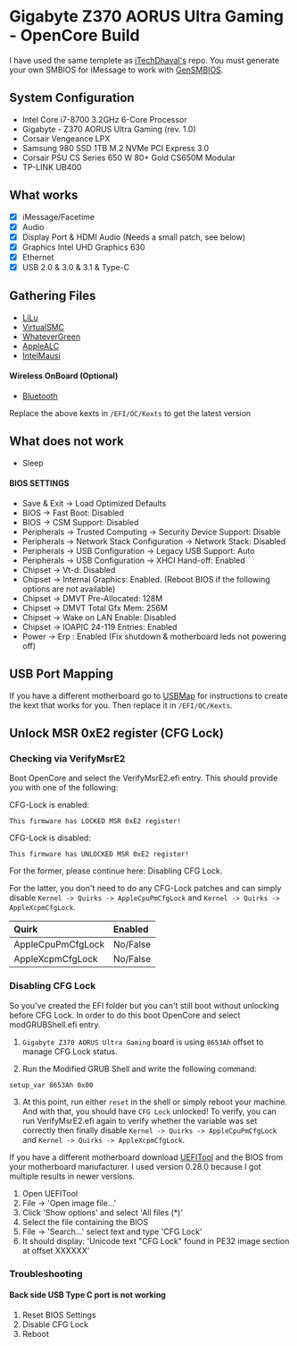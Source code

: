 # Gigabyte Z370 AORUS Ultra Gaming - OpenCore Build

I have used the same templete as [iTechDhaval's](https://github.com/iTechDhaval/gigabyte-Z370-aorus-gaming-5-opencore) repo. 
You must generate your own SMBIOS for iMessage to work with [GenSMBIOS](https://github.com/corpnewt/GenSMBIOS).

## System Configuration
* Intel Core i7-8700 3.2GHz 6-Core Processor
* Gigabyte - Z370 AORUS Ultra Gaming (rev. 1.0)
* Corsair Vengeance LPX
* Samsung 980 SSD 1TB M.2 NVMe PCI Express 3.0
* Corsair PSU CS Series 650 W 80+ Gold CS650M Modular
* TP-LINK UB400

## What works
- [x] iMessage/Facetime
- [x] Audio
- [x] Display Port & HDMI Audio (Needs a small patch, see below)
- [x] Graphics Intel UHD Graphics 630
- [x] Ethernet
- [x] USB 2.0 & 3.0 & 3.1 & Type-C

## Gathering Files
- [LiLu](https://github.com/acidanthera/Lilu/releases)
- [VirtualSMC](https://github.com/acidanthera/VirtualSMC/releases)
- [WhateverGreen](https://github.com/acidanthera/WhateverGreen/releases)
- [AppleALC](https://github.com/acidanthera/AppleALC/releases)
- [IntelMausi](https://github.com/acidanthera/IntelMausi/releases)

#### Wireless OnBoard (Optional)
- [Bluetooth](https://github.com/acidanthera/BrcmPatchRAM/releases/tag/2.6.8)

Replace the above kexts in `/EFI/OC/Kexts` to get the latest version

## What does not work
* Sleep

#### BIOS SETTINGS
* Save & Exit → Load Optimized Defaults
* BIOS → Fast Boot: Disabled
* BIOS → CSM Support: Disabled
* Peripherals → Trusted Computing → Security Device Support: Disable
* Peripherals → Network Stack Configuration → Network Stack: Disabled
* Peripherals → USB Configuration → Legacy USB Support: Auto
* Peripherals → USB Configuration → XHCI Hand-off: Enabled
* Chipset → Vt-d: Disabled
* Chipset → Internal Graphics: Enabled. (Reboot BIOS if the following options are not available)
* Chipset → DMVT Pre-Allocated: 128M
* Chipset → DMVT Total Gfx Mem: 256M
* Chipset → Wake on LAN Enable: Disabled
* Chipset → IOAPIC 24-119 Entries: Enabled
* Power → Erp : Enabled (Fix shutdown & motherboard leds not powering off)

## USB Port Mapping

If you have a different motherboard go to [USBMap](https://github.com/corpnewt/USBMap) for instructions to create the kext that works for you. Then replace it in `/EFI/OC/Kexts`.

## Unlock MSR 0xE2 register (CFG Lock)

### Checking via VerifyMsrE2

Boot OpenCore and select the VerifyMsrE2.efi entry. This should provide you with one of the following:

CFG-Lock is enabled:
```
This firmware has LOCKED MSR 0xE2 register!
```

CFG-Lock is disabled:
```
This firmware has UNLOCKED MSR 0xE2 register!
```
For the former, please continue here: Disabling CFG Lock.

For the latter, you don't need to do any CFG-Lock patches and can simply disable `Kernel -> Quirks -> AppleCpuPmCfgLock` and `Kernel -> Quirks -> AppleXcpmCfgLock`.

| Quirk | Enabled |
| :--- | :--- |
| AppleCpuPmCfgLock | No/False |
| AppleXcpmCfgLock | No/False |

### Disabling CFG Lock

So you've created the EFI folder but you can't still boot without unlocking before CFG Lock. In order to do this boot OpenCore and select modGRUBShell.efi entry.

1. `Gigabyte Z370 AORUS Ultra Gaming` board is using `8653Ah` offset to manage CFG Lock status.

2. Run the Modified GRUB Shell and write the following command:

```
setup_var 8653Ah 0x00
```

3. At this point, run either `reset` in the shell or simply reboot your machine. And with that, you should have `CFG Lock` unlocked! To verify, you can run VerifyMsrE2.efi again to verify whether the variable was set correctly then finally disable `Kernel -> Quirks -> AppleCpuPmCfgLock` and `Kernel -> Quirks -> AppleXcpmCfgLock`.

If you have a different motherboard download [UEFITool](https://github.com/LongSoft/UEFITool) and the BIOS from your motherboard manufacturer. I used version 0.28.0 because I got multiple results in newer versions. 

1. Open UEFITool
2. File → 'Open image file...'
3. Click 'Show options' and select 'All files (\*)'
4. Select the file containing the BIOS
5. File → 'Search...' select text and type 'CFG Lock'
6. It should display: 'Unicode text "CFG Lock" found in PE32 image section at offset XXXXXX'

### Troubleshooting

#### Back side USB Type C port is not working

1. Reset BIOS Settings
2. Disable CFG Lock
3. Reboot
